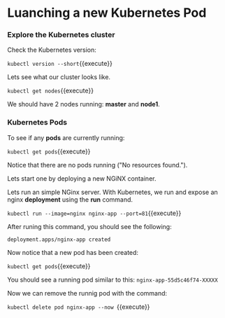 # Luanching a new Kubernetes Pod

### Explore the Kubernetes cluster

Check the Kubernetes version:

`kubectl version --short`{{execute}}

Lets see what our cluster looks like.

`kubectl get nodes`{{execute}}

We should have 2 nodes running: **master** and **node1**.

### Kubernetes Pods

To see if any **pods** are currently running:

`kubectl get pods`{{execute}}

Notice that there are no pods running ("No resources found.").

Lets start one by deploying a new NGiNX container.

Lets run an simple NGinx server. With Kubernetes, we run and expose an nginx **deployment**
using the **run** command.

`kubectl run --image=nginx nginx-app --port=81`{{execute}}

After runing this command, you should see the following:

`deployment.apps/nginx-app created`

Now notice that a new pod has been created:

`kubectl get pods`{{execute}}

You should see a running pod similar to this: `nginx-app-55d5c46f74-XXXXX`

Now we can remove the runnig pod with the command:

`kubectl delete pod nginx-app --now `{{execute}}
